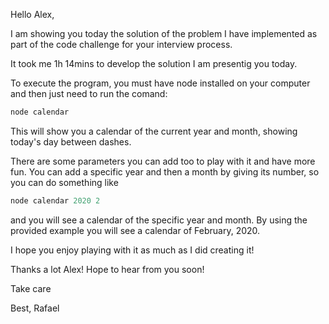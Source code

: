 Hello Alex,

I am showing you today the solution of the problem I have implemented as part of the code challenge for your interview process.

It took me 1h 14mins to develop the solution I am presentig you today.

To execute the program, you must have node installed on your computer and then just need to run the comand:

``` javascript
node calendar
```
This will show you a calendar of the current year and month, showing today's day between dashes.

There are some parameters you can add too to play with it and have more fun. You can add a specific year and then a month by giving its number, so you can do something like

``` javascript
node calendar 2020 2
```

and you will see a calendar of the specific year and month. By using the provided example you will see a calendar of February, 2020.

I hope you enjoy playing with it as much as I did creating it!

Thanks a lot Alex! Hope to hear from you soon! 

Take care

Best,
Rafael